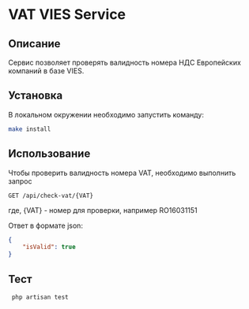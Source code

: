 # VAT VIES Service

## Описание

Сервис позволяет проверять валидность номера НДС Европейских компаний в базе VIES.

## Установка

В локальном окружении необходимо запустить команду:

``` bash
make install
```

## Использование

Чтобы проверить валидность номера VAT, необходимо выполнить запрос

```http request
GET /api/check-vat/{VAT}
```

где, {VAT} - номер для проверки, например RO16031151

Ответ в формате json:

```json
{
    "isValid": true
}
```

## Тест

```bash
 php artisan test
 ```
